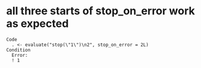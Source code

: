 # all three starts of stop_on_error work as expected

    Code
      . <- evaluate("stop(\"1\")\n2", stop_on_error = 2L)
    Condition
      Error:
      ! 1


